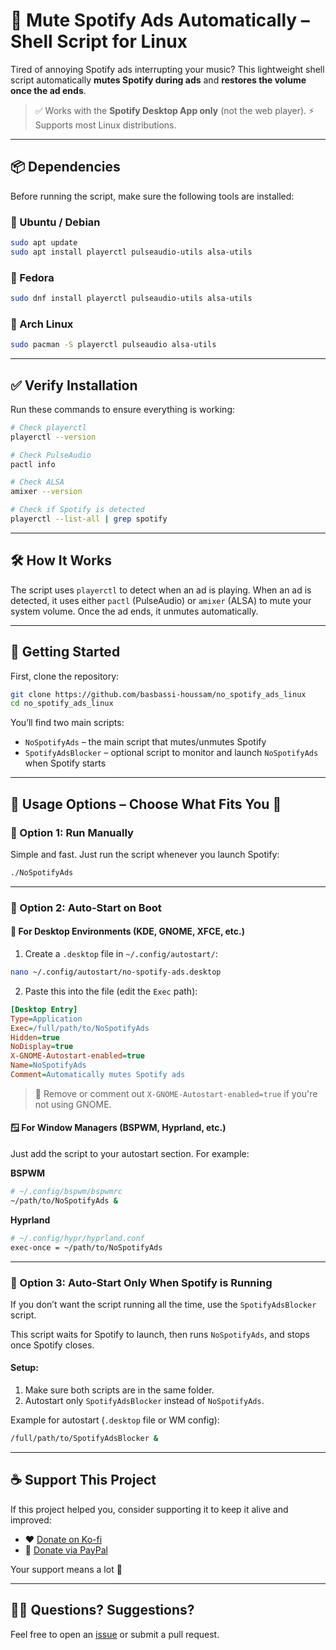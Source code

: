 # 🎵 Mute Spotify Ads Automatically – Shell Script for Linux

Tired of annoying Spotify ads interrupting your music? This lightweight shell script automatically **mutes Spotify during ads** and **restores the volume once the ad ends**.

> ✅ Works with the **Spotify Desktop App only** (not the web player).
> ⚡ Supports most Linux distributions.

---

## 📦 Dependencies

Before running the script, make sure the following tools are installed:

### 🐧 Ubuntu / Debian

```bash
sudo apt update
sudo apt install playerctl pulseaudio-utils alsa-utils
```

### 🐧 Fedora

```bash
sudo dnf install playerctl pulseaudio-utils alsa-utils
```

### 🐧 Arch Linux

```bash
sudo pacman -S playerctl pulseaudio alsa-utils
```

---

## ✅ Verify Installation

Run these commands to ensure everything is working:

```bash
# Check playerctl
playerctl --version

# Check PulseAudio
pactl info

# Check ALSA
amixer --version

# Check if Spotify is detected
playerctl --list-all | grep spotify
```

---

## 🛠️ How It Works

The script uses `playerctl` to detect when an ad is playing.
When an ad is detected, it uses either `pactl` (PulseAudio) or `amixer` (ALSA) to mute your system volume. Once the ad ends, it unmutes automatically.

---

## 🚀 Getting Started

First, clone the repository:

```bash
git clone https://github.com/basbassi-houssam/no_spotify_ads_linux
cd no_spotify_ads_linux
```

You’ll find two main scripts:

* `NoSpotifyAds` – the main script that mutes/unmutes Spotify
* `SpotifyAdsBlocker` – optional script to monitor and launch `NoSpotifyAds` when Spotify starts

---

## 🧩 Usage Options – Choose What Fits You 🫵

### 🔹 Option 1: Run Manually

Simple and fast. Just run the script whenever you launch Spotify:

```bash
./NoSpotifyAds
```

---

### 🔹 Option 2: Auto-Start on Boot

#### 📁 For Desktop Environments (KDE, GNOME, XFCE, etc.)

1. Create a `.desktop` file in `~/.config/autostart/`:

```bash
nano ~/.config/autostart/no-spotify-ads.desktop
```

2. Paste this into the file (edit the `Exec` path):

```ini
[Desktop Entry]
Type=Application
Exec=/full/path/to/NoSpotifyAds
Hidden=true
NoDisplay=true
X-GNOME-Autostart-enabled=true
Name=NoSpotifyAds
Comment=Automatically mutes Spotify ads
```

> 🔸 Remove or comment out `X-GNOME-Autostart-enabled=true` if you're not using GNOME.

#### 🪟 For Window Managers (BSPWM, Hyprland, etc.)

Just add the script to your autostart section. For example:

**BSPWM**

```bash
# ~/.config/bspwm/bspwmrc
~/path/to/NoSpotifyAds &
```

**Hyprland**

```bash
# ~/.config/hypr/hyprland.conf
exec-once = ~/path/to/NoSpotifyAds
```

---

### 🔹 Option 3: Auto-Start Only When Spotify is Running

If you don’t want the script running all the time, use the `SpotifyAdsBlocker` script.

This script waits for Spotify to launch, then runs `NoSpotifyAds`, and stops once Spotify closes.

#### Setup:

1. Make sure both scripts are in the same folder.
2. Autostart only `SpotifyAdsBlocker` instead of `NoSpotifyAds`.

Example for autostart (`.desktop` file or WM config):

```bash
/full/path/to/SpotifyAdsBlocker &
```

---

## ☕ Support This Project

If this project helped you, consider supporting it to keep it alive and improved:

* ❤️ [Donate on Ko-fi](https://ko-fi.com/basbassihoussam)
* 💸 [Donate via PayPal](https://paypal.me/BasbassiHoussam)

Your support means a lot 🙏

---

## 🙋‍♂️ Questions? Suggestions?

Feel free to open an [issue](https://github.com/basbassi-houssam/no_spotify_ads_linux/issues) or submit a pull request.

